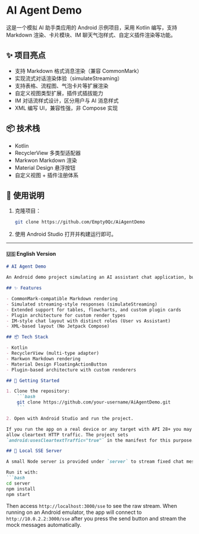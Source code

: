 # AI Agent Demo

这是一个模拟 AI 助手类应用的 Android 示例项目，采用 Kotlin 编写，支持 Markdown 渲染、卡片模块、IM 聊天气泡样式、自定义插件渲染等功能。

## ✨ 项目亮点

- 支持 Markdown 格式消息渲染（兼容 CommonMark）
- 实现流式对话渲染体验（simulateStreaming）
- 支持表格、流程图、气泡卡片等扩展渲染
- 自定义视图类型扩展，插件式插拔能力
- IM 对话流样式设计，区分用户与 AI 消息样式
- XML 编写 UI，兼容性强，非 Compose 实现

## 📦 技术栈

- Kotlin
- RecyclerView 多类型适配器
- Markwon Markdown 渲染
- Material Design 悬浮按钮
- 自定义视图 + 插件注册体系

## 📁 使用说明

1. 克隆项目：
    ```bash
    git clone https://github.com/Empty0Qc/AiAgentDemo
    ```

2. 使用 Android Studio 打开并构建运行即可。

---

#### 🇺🇸 English Version 

```markdown
# AI Agent Demo

An Android demo project simulating an AI assistant chat application, built in Kotlin. It features Markdown rendering, card modules, IM-style message bubbles, and plugin-based extensibility.

## ✨ Features

- CommonMark-compatible Markdown rendering
- Simulated streaming-style responses (simulateStreaming)
- Extended support for tables, flowcharts, and custom plugin cards
- Plugin architecture for custom render types
- IM-style chat layout with distinct roles (User vs Assistant)
- XML-based layout (No Jetpack Compose)

## 📦 Tech Stack

- Kotlin
- RecyclerView (multi-type adapter)
- Markwon Markdown rendering
- Material Design FloatingActionButton
- Plugin-based architecture with custom renderers

## 📁 Getting Started

1. Clone the repository:
    ```bash
    git clone https://github.com/your-username/AiAgentDemo.git
    ```

2. Open with Android Studio and run the project.

If you run the app on a real device or any target with API 28+ you may need to
allow cleartext HTTP traffic. The project sets
`android:usesCleartextTraffic="true"` in the manifest for this purpose.

## 🚀 Local SSE Server

A small Node server is provided under `server` to stream fixed chat messages.

Run it with:
```bash
cd server
npm install
npm start
```

Then access `http://localhost:3000/sse` to see the raw stream. When running on
an Android emulator, the app will connect to `http://10.0.2.2:3000/sse` after
you press the send button and stream the mock messages automatically.
